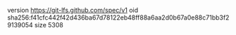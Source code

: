 version https://git-lfs.github.com/spec/v1
oid sha256:f41cfc442f42d436ba67d78122eb48ff88a6aa2d0b67a0e88c71bb3f29139054
size 5308

